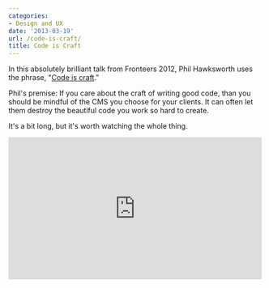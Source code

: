 ```yaml
---
categories:
- Design and UX
date: '2013-03-19'
url: /code-is-craft/
title: Code is Craft
---
```


In this absolutely brilliant talk from Fronteers 2012, Phil Hawksworth uses the phrase, "<a href="http://vimeo.com/53317254">Code is craft</a>."

Phil's premise: If you care about the craft of writing good code, than you should be mindful of the CMS you choose for your clients. It can often let them destroy the beautiful code you work so hard to create.

It's a bit long, but it's worth watching the whole thing.

<div class="fluid-vids"><iframe src="https://player.vimeo.com/video/53317254" width="500" height="281" frameborder="0" webkitAllowFullScreen mozallowfullscreen allowFullScreen></iframe></div>
